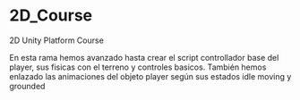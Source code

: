 # 2D_Course
2D Unity Platform Course

En esta rama hemos avanzado hasta crear el script controllador base del player, sus fisicas con el terreno y controles basicos.
También hemos enlazado las animaciones del objeto player según sus estados idle moving y grounded